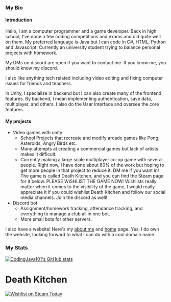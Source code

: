 ### My Bio
#### Introduction
Hello, I am a computer programmer and a game developer. Back in high school, I've done a few coding competitions and exams and did quite well on them. My preferred language is Java but I can code in C#, HTML, Python and Javascript. Currently an university student trying to balance personal projects with homework.

My DMs on discord are open if you want to contact me. If you know me, you should know my discord. 

I also like anything tech related including video editing and fixing computer issues for friends and teachers. 

In Unity, I specialize in backend but I can also create many of the frontend features. By backend, I mean implementing authentication, save data, multiplayer, and others. I also do the User Interface and oversee the core features. 

#### My projects
- Video games with unity
  - School Projects that recreate and modify arcade games like Pong, Asteroids, Angry Birds etc.
  - Many attempts at creating a commercial games but lack of artists makes it difficult.
  - Currently making a large scale multiplayer co-op game with several people. Right now, I have done about 80% of the work but hoping to get more people in that project to reduce it. DM me if you want in! The game is called Death Kitchen, and you can find the Steam page for it below. PLEASE WISHLIST THE GAME NOW! Wishlists really matter when it comes to the visibility of the game, I would really appreciate it if you could wishlist Death Kitchen and follow our social media channels. Join the discord as well!
- Discord bot
  - Assignment/homework tracking, attendance tracking, and everything to manage a club all in one bot.
  - More small bots for other servers.

I also have a website! Here's my [about me](https://codingjava.gamedevelopment.ca/aboutMe.html) and [home](https://gamedevelopment.ca/) page. Yes, I do own the website, looking forward to what I can do with a cool domain name.

### My Stats
[![CodingJava101's GitHub stats](https://github-readme-stats.vercel.app/api?username=codingJava101)](https://github.com/anuraghazra/github-readme-stats)

# Death Kitchen
[![Wishlist on Steam Today](https://img.shields.io/badge/Steam-Wishlist-103361?logo=steam&style=for-the-badge)](https://store.steampowered.com/app/3603380/?utm_source=github&utm_content=readme)
